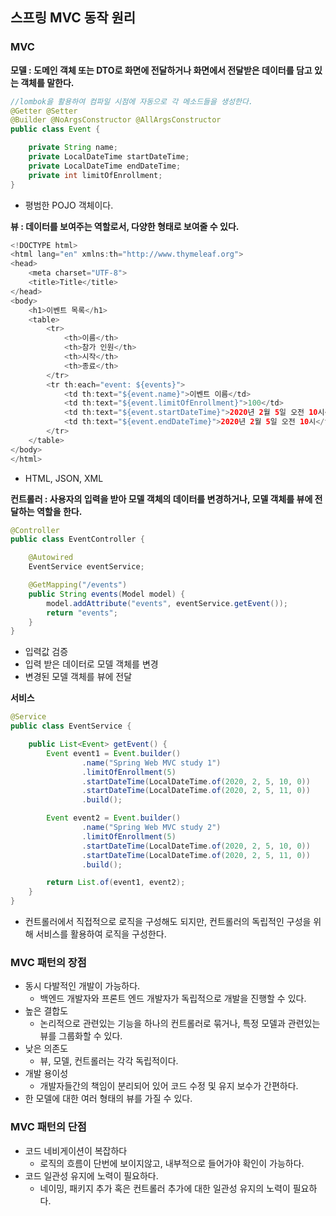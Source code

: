 ## 스프링 MVC 동작 원리

### MVC

**모델 : 도메인 객체 또는 DTO로 화면에 전달하거나 화면에서 전달받은 데이터를 담고 있는 객체를 말한다.**

~~~java
//lombok을 활용하여 컴파일 시점에 자동으로 각 메소드들을 생성한다.
@Getter @Setter
@Builder @NoArgsConstructor @AllArgsConstructor
public class Event {

    private String name;
    private LocalDateTime startDateTime;
    private LocalDateTime endDateTime;
    private int limitOfEnrollment;
}
~~~

- 평범한 POJO 객체이다.



**뷰 : 데이터를 보여주는 역할로서, 다양한 형태로 보여줄 수 있다.**

~~~java
<!DOCTYPE html>
<html lang="en" xmlns:th="http://www.thymeleaf.org">
<head>
    <meta charset="UTF-8">
    <title>Title</title>
</head>
<body>
    <h1>이벤트 목록</h1>
    <table>
        <tr>
            <th>이름</th>
            <th>참가 인원</th>
            <th>시작</th>
            <th>종료</th>
        </tr>
        <tr th:each="event: ${events}">
            <td th:text="${event.name}">이벤트 이름</td>
            <td th:text="${event.limitOfEnrollment}">100</td>
            <td th:text="${event.startDateTime}">2020년 2월 5일 오전 10시</td>
            <td th:text="${event.endDateTime}">2020년 2월 5일 오전 10시</td>
        </tr>
    </table>
</body>
</html>
~~~

- HTML, JSON, XML



**컨트롤러 : 사용자의 입력을 받아 모델 객체의 데이터를 변경하거나, 모델 객체를 뷰에 전달하는 역할을 한다.**

~~~java
@Controller
public class EventController {

    @Autowired
    EventService eventService;

    @GetMapping("/events")
    public String events(Model model) {
        model.addAttribute("events", eventService.getEvent());
        return "events";
    }
}
~~~

- 입력값 검증
- 입력 받은 데이터로 모델 객체를 변경
- 변경된 모델 객체를 뷰에 전달



**서비스**

~~~java
@Service
public class EventService {

    public List<Event> getEvent() {
        Event event1 = Event.builder()
                .name("Spring Web MVC study 1")
                .limitOfEnrollment(5)
                .startDateTime(LocalDateTime.of(2020, 2, 5, 10, 0))
                .startDateTime(LocalDateTime.of(2020, 2, 5, 11, 0))
                .build();

        Event event2 = Event.builder()
                .name("Spring Web MVC study 2")
                .limitOfEnrollment(5)
                .startDateTime(LocalDateTime.of(2020, 2, 5, 10, 0))
                .startDateTime(LocalDateTime.of(2020, 2, 5, 11, 0))
                .build();

        return List.of(event1, event2);
    }
}
~~~

- 컨트롤러에서 직접적으로 로직을 구성해도 되지만, 컨트롤러의 독립적인 구성을 위해 서비스를 활용하여 로직을 구성한다.



### MVC 패턴의 장점

- 동시 다발적인 개발이 가능하다.
  - 백엔드 개발자와 프론트 엔드 개발자가 독립적으로 개발을 진행할 수 있다.
- 높은 결합도
  - 논리적으로 관련있는 기능을 하나의 컨트롤러로 묶거나, 특정 모델과 관련있는 뷰를 그룹화할 수 있다.
- 낮은 의존도
  - 뷰, 모델, 컨트롤러는 각각 독립적이다.
- 개발 용이성
  - 개발자들간의 책임이 분리되어 있어 코드 수정 및 유지 보수가 간편하다.
- 한 모델에 대한 여러 형태의 뷰를 가질 수 있다.



### MVC 패턴의 단점

- 코드 네비게이션이 복잡하다
  - 로직의 흐름이 단번에 보이지않고, 내부적으로 들어가야 확인이 가능하다.
- 코드 일관성 유지에 노력이 필요하다.
  - 네이밍, 패키지 추가 혹은 컨트롤러 추가에 대한 일관성 유지의 노력이 필요하다.